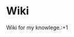 # Wiki
Wiki for my knowlege.:+1
<!------------------
|	::	item
->  ::	text
>	::	continous code
#	::	comment
\	::	directory
n.	::	ordered list
'{}'::	emphasize
------------------->
